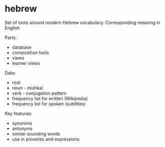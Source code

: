 # hebrew
Set of tools around modern Hebrew vocabulary. Corresponding meaning in English

Parts:
 - database
 - composition tools
 - views
 - learner views

Data:
 - root
 - noun - mishkal
 - verb - conjugation pattern
 - frequency list for written (Wikipedia)
 - frequency list for spoken (subtitles)

Key features:
 - synonims
 - antonyms
 - similar sounding words
 - use in proverbs and expressions
